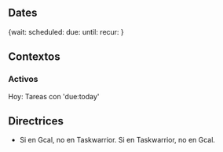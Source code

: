 ## Dates
{wait: scheduled: due: until: recur: }

## Contextos
### Activos
Hoy: Tareas con 'due:today'

## Directrices
- Si en Gcal, no en Taskwarrior. Si en Taskwarrior, no en Gcal.